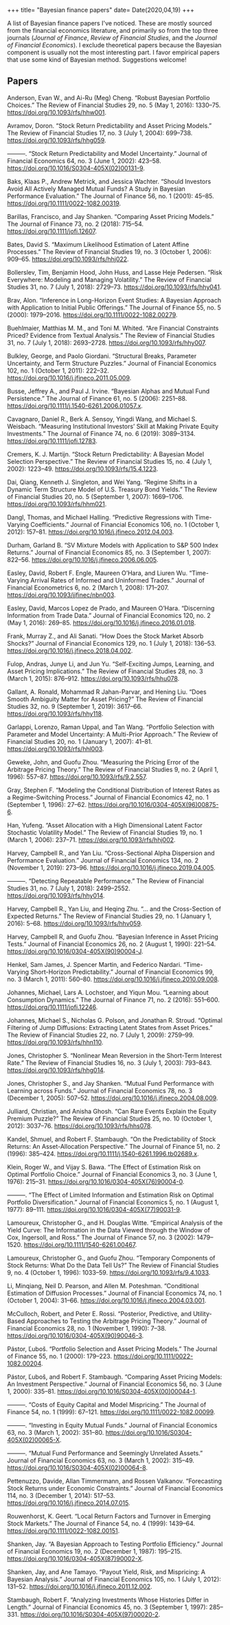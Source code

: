 +++
title= "Bayesian finance papers"
date= Date(2020,04,19)
+++

A list of Bayesian finance papers I've noticed. These are mostly sourced from the financial economics literature, and primarily so from the top three journals (_Journal of Finance_, _Review of Financial Studies_, and the _Journal of Financial Economics_). I exclude theoretical papers because the Bayesian component is usually not the most interesting part. I favor empirical papers that use some kind of Bayesian method. Suggestions welcome!

## Papers

Anderson, Evan W., and Ai-Ru (Meg) Cheng. “Robust Bayesian Portfolio Choices.” The Review of Financial Studies 29, no. 5 (May 1, 2016): 1330–75. https://doi.org/10.1093/rfs/hhw001.

Avramov, Doron. “Stock Return Predictability and Asset Pricing Models.” The Review of Financial Studies 17, no. 3 (July 1, 2004): 699–738. https://doi.org/10.1093/rfs/hhg059.

———. “Stock Return Predictability and Model Uncertainty.” Journal of Financial Economics 64, no. 3 (June 1, 2002): 423–58. https://doi.org/10.1016/S0304-405X(02)00131-9.

Baks, Klaas P., Andrew Metrick, and Jessica Wachter. “Should Investors Avoid All Actively Managed Mutual Funds? A Study in Bayesian Performance Evaluation.” The Journal of Finance 56, no. 1 (2001): 45–85. https://doi.org/10.1111/0022-1082.00319.

Barillas, Francisco, and Jay Shanken. “Comparing Asset Pricing Models.” The Journal of Finance 73, no. 2 (2018): 715–54. https://doi.org/10.1111/jofi.12607.

Bates, David S. “Maximum Likelihood Estimation of Latent Affine Processes.” The Review of Financial Studies 19, no. 3 (October 1, 2006): 909–65. https://doi.org/10.1093/rfs/hhj022.

Bollerslev, Tim, Benjamin Hood, John Huss, and Lasse Heje Pedersen. “Risk Everywhere: Modeling and Managing Volatility.” The Review of Financial Studies 31, no. 7 (July 1, 2018): 2729–73. https://doi.org/10.1093/rfs/hhy041.

Brav, Alon. “Inference in Long-Horizon Event Studies: A Bayesian Approach with Application to Initial Public Offerings.” The Journal of Finance 55, no. 5 (2000): 1979–2016. https://doi.org/10.1111/0022-1082.00279.

Buehlmaier, Matthias M. M., and Toni M. Whited. “Are Financial Constraints Priced? Evidence from Textual Analysis.” The Review of Financial Studies 31, no. 7 (July 1, 2018): 2693–2728. https://doi.org/10.1093/rfs/hhy007.

Bulkley, George, and Paolo Giordani. “Structural Breaks, Parameter Uncertainty, and Term Structure Puzzles.” Journal of Financial Economics 102, no. 1 (October 1, 2011): 222–32. https://doi.org/10.1016/j.jfineco.2011.05.009.

Busse, Jeffrey A., and Paul J. Irvine. “Bayesian Alphas and Mutual Fund Persistence.” The Journal of Finance 61, no. 5 (2006): 2251–88. https://doi.org/10.1111/j.1540-6261.2006.01057.x.

Cavagnaro, Daniel R., Berk A. Sensoy, Yingdi Wang, and Michael S. Weisbach. “Measuring Institutional Investors’ Skill at Making Private Equity Investments.” The Journal of Finance 74, no. 6 (2019): 3089–3134. https://doi.org/10.1111/jofi.12783.

Cremers, K. J. Martijn. “Stock Return Predictability: A Bayesian Model Selection Perspective.” The Review of Financial Studies 15, no. 4 (July 1, 2002): 1223–49. https://doi.org/10.1093/rfs/15.4.1223.

Dai, Qiang, Kenneth J. Singleton, and Wei Yang. “Regime Shifts in a Dynamic Term Structure Model of U.S. Treasury Bond Yields.” The Review of Financial Studies 20, no. 5 (September 1, 2007): 1669–1706. https://doi.org/10.1093/rfs/hhm021.

Dangl, Thomas, and Michael Halling. “Predictive Regressions with Time-Varying Coefficients.” Journal of Financial Economics 106, no. 1 (October 1, 2012): 157–81. https://doi.org/10.1016/j.jfineco.2012.04.003.

Durham, Garland B. “SV Mixture Models with Application to S&P 500 Index Returns.” Journal of Financial Economics 85, no. 3 (September 1, 2007): 822–56. https://doi.org/10.1016/j.jfineco.2006.06.005.

Easley, David, Robert F. Engle, Maureen O’Hara, and Liuren Wu. “Time-Varying Arrival Rates of Informed and Uninformed Trades.” Journal of Financial Econometrics 6, no. 2 (March 1, 2008): 171–207. https://doi.org/10.1093/jjfinec/nbn003.

Easley, David, Marcos Lopez de Prado, and Maureen O’Hara. “Discerning Information from Trade Data.” Journal of Financial Economics 120, no. 2 (May 1, 2016): 269–85. https://doi.org/10.1016/j.jfineco.2016.01.018.

Frank, Murray Z., and Ali Sanati. “How Does the Stock Market Absorb Shocks?” Journal of Financial Economics 129, no. 1 (July 1, 2018): 136–53. https://doi.org/10.1016/j.jfineco.2018.04.002.

Fulop, Andras, Junye Li, and Jun Yu. “Self-Exciting Jumps, Learning, and Asset Pricing Implications.” The Review of Financial Studies 28, no. 3 (March 1, 2015): 876–912. https://doi.org/10.1093/rfs/hhu078.

Gallant, A. Ronald, Mohammad R Jahan-Parvar, and Hening Liu. “Does Smooth Ambiguity Matter for Asset Pricing?” The Review of Financial Studies 32, no. 9 (September 1, 2019): 3617–66. https://doi.org/10.1093/rfs/hhy118.

Garlappi, Lorenzo, Raman Uppal, and Tan Wang. “Portfolio Selection with Parameter and Model Uncertainty: A Multi-Prior Approach.” The Review of Financial Studies 20, no. 1 (January 1, 2007): 41–81. https://doi.org/10.1093/rfs/hhl003.

Geweke, John, and Guofu Zhou. “Measuring the Pricing Error of the Arbitrage Pricing Theory.” The Review of Financial Studies 9, no. 2 (April 1, 1996): 557–87. https://doi.org/10.1093/rfs/9.2.557.

Gray, Stephen F. “Modeling the Conditional Distribution of Interest Rates as a Regime-Switching Process.” Journal of Financial Economics 42, no. 1 (September 1, 1996): 27–62. https://doi.org/10.1016/0304-405X(96)00875-6.

Han, Yufeng. “Asset Allocation with a High Dimensional Latent Factor Stochastic Volatility Model.” The Review of Financial Studies 19, no. 1 (March 1, 2006): 237–71. https://doi.org/10.1093/rfs/hhj002.

Harvey, Campbell R., and Yan Liu. “Cross-Sectional Alpha Dispersion and Performance Evaluation.” Journal of Financial Economics 134, no. 2 (November 1, 2019): 273–96. https://doi.org/10.1016/j.jfineco.2019.04.005.

———. “Detecting Repeatable Performance.” The Review of Financial Studies 31, no. 7 (July 1, 2018): 2499–2552. https://doi.org/10.1093/rfs/hhy014.

Harvey, Campbell R., Yan Liu, and Heqing Zhu. “… and the Cross-Section of Expected Returns.” The Review of Financial Studies 29, no. 1 (January 1, 2016): 5–68. https://doi.org/10.1093/rfs/hhv059.

Harvey, Campbell R, and Guofu Zhou. “Bayesian Inference in Asset Pricing Tests.” Journal of Financial Economics 26, no. 2 (August 1, 1990): 221–54. https://doi.org/10.1016/0304-405X(90)90004-J.

Henkel, Sam James, J. Spencer Martin, and Federico Nardari. “Time-Varying Short-Horizon Predictability.” Journal of Financial Economics 99, no. 3 (March 1, 2011): 560–80. https://doi.org/10.1016/j.jfineco.2010.09.008.

Johannes, Michael, Lars A. Lochstoer, and Yiqun Mou. “Learning about Consumption Dynamics.” The Journal of Finance 71, no. 2 (2016): 551–600. https://doi.org/10.1111/jofi.12246.

Johannes, Michael S., Nicholas G. Polson, and Jonathan R. Stroud. “Optimal Filtering of Jump Diffusions: Extracting Latent States from Asset Prices.” The Review of Financial Studies 22, no. 7 (July 1, 2009): 2759–99. https://doi.org/10.1093/rfs/hhn110.

Jones, Christopher S. “Nonlinear Mean Reversion in the Short-Term Interest Rate.” The Review of Financial Studies 16, no. 3 (July 1, 2003): 793–843. https://doi.org/10.1093/rfs/hhg014.

Jones, Christopher S., and Jay Shanken. “Mutual Fund Performance with Learning across Funds.” Journal of Financial Economics 78, no. 3 (December 1, 2005): 507–52. https://doi.org/10.1016/j.jfineco.2004.08.009.

Julliard, Christian, and Anisha Ghosh. “Can Rare Events Explain the Equity Premium Puzzle?” The Review of Financial Studies 25, no. 10 (October 1, 2012): 3037–76. https://doi.org/10.1093/rfs/hhs078.

Kandel, Shmuel, and Robert F. Stambaugh. “On the Predictability of Stock Returns: An Asset-Allocation Perspective.” The Journal of Finance 51, no. 2 (1996): 385–424. https://doi.org/10.1111/j.1540-6261.1996.tb02689.x.

Klein, Roger W., and Vijay S. Bawa. “The Effect of Estimation Risk on Optimal Portfolio Choice.” Journal of Financial Economics 3, no. 3 (June 1, 1976): 215–31. https://doi.org/10.1016/0304-405X(76)90004-0.

———. “The Effect of Limited Information and Estimation Risk on Optimal Portfolio Diversification.” Journal of Financial Economics 5, no. 1 (August 1, 1977): 89–111. https://doi.org/10.1016/0304-405X(77)90031-9.

Lamoureux, Christopher G., and H. Douglas Witte. “Empirical Analysis of the Yield Curve: The Information in the Data Viewed through the Window of Cox, Ingersoll, and Ross.” The Journal of Finance 57, no. 3 (2002): 1479–1520. https://doi.org/10.1111/1540-6261.00467.

Lamoureux, Christopher G., and Guofu Zhou. “Temporary Components of Stock Returns: What Do the Data Tell Us?” The Review of Financial Studies 9, no. 4 (October 1, 1996): 1033–59. https://doi.org/10.1093/rfs/9.4.1033.

Li, Minqiang, Neil D. Pearson, and Allen M. Poteshman. “Conditional Estimation of Diffusion Processes.” Journal of Financial Economics 74, no. 1 (October 1, 2004): 31–66. https://doi.org/10.1016/j.jfineco.2004.03.001.

McCulloch, Robert, and Peter E. Rossi. “Posterior, Predictive, and Utility-Based Approaches to Testing the Arbitrage Pricing Theory.” Journal of Financial Economics 28, no. 1 (November 1, 1990): 7–38. https://doi.org/10.1016/0304-405X(90)90046-3.

Pástor, Ľuboš. “Portfolio Selection and Asset Pricing Models.” The Journal of Finance 55, no. 1 (2000): 179–223. https://doi.org/10.1111/0022-1082.00204.

Pástor, Ľuboš, and Robert F. Stambaugh. “Comparing Asset Pricing Models: An Investment Perspective.” Journal of Financial Economics 56, no. 3 (June 1, 2000): 335–81. https://doi.org/10.1016/S0304-405X(00)00044-1.

———. “Costs of Equity Capital and Model Mispricing.” The Journal of Finance 54, no. 1 (1999): 67–121. https://doi.org/10.1111/0022-1082.00099.

———. “Investing in Equity Mutual Funds.” Journal of Financial Economics 63, no. 3 (March 1, 2002): 351–80. https://doi.org/10.1016/S0304-405X(02)00065-X.

———. “Mutual Fund Performance and Seemingly Unrelated Assets.” Journal of Financial Economics 63, no. 3 (March 1, 2002): 315–49. https://doi.org/10.1016/S0304-405X(02)00064-8.

Pettenuzzo, Davide, Allan Timmermann, and Rossen Valkanov. “Forecasting Stock Returns under Economic Constraints.” Journal of Financial Economics 114, no. 3 (December 1, 2014): 517–53. https://doi.org/10.1016/j.jfineco.2014.07.015.

Rouwenhorst, K. Geert. “Local Return Factors and Turnover in Emerging Stock Markets.” The Journal of Finance 54, no. 4 (1999): 1439–64. https://doi.org/10.1111/0022-1082.00151.

Shanken, Jay. “A Bayesian Approach to Testing Portfolio Efficiency.” Journal of Financial Economics 19, no. 2 (December 1, 1987): 195–215. https://doi.org/10.1016/0304-405X(87)90002-X.

Shanken, Jay, and Ane Tamayo. “Payout Yield, Risk, and Mispricing: A Bayesian Analysis.” Journal of Financial Economics 105, no. 1 (July 1, 2012): 131–52. https://doi.org/10.1016/j.jfineco.2011.12.002.

Stambaugh, Robert F. “Analyzing Investments Whose Histories Differ in Length.” Journal of Financial Economics 45, no. 3 (September 1, 1997): 285–331. https://doi.org/10.1016/S0304-405X(97)00020-2.


